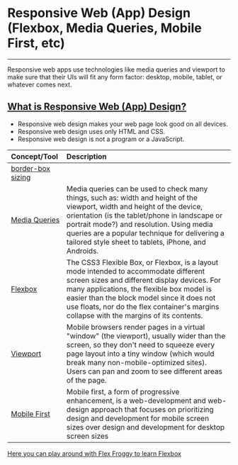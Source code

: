# Responsive Web \(App\) Design \(Flexbox, Media Queries, Mobile First, etc\)

---

Responsive web apps use technologies like media queries and viewport to make sure that their UIs will fit any form factor: desktop, mobile, tablet, or whatever comes next.

## [What is Responsive Web \(App\) Design?](https://developer.mozilla.org/en-US/Apps/Progressive/Responsive/responsive_design_building_blocks)

* Responsive web design makes your web page look good on all devices.
* Responsive web design uses only HTML and CSS.
* Responsive web design is not a program or a JavaScript.

| Concept/Tool | Description |
| :--- | :--- |
| [border-box sizing](https://css-tricks.com/inheriting-box-sizing-probably-slightly-better-best-practice/) |  |
| [Media Queries](https://css-tricks.com/snippets/css/media-queries-for-standard-devices/) | Media queries can be used to check many things, such as: width and height of the viewport, width and height of the device, orientation \(is the tablet/phone in landscape or portrait mode?\) and resolution. Using media queries are a popular technique for delivering a tailored style sheet to tablets, iPhone, and Androids. |
| [Flexbox](https://css-tricks.com/snippets/css/a-guide-to-flexbox/) | The CSS3 Flexible Box, or Flexbox, is a layout mode intended to accommodate different screen sizes and different display devices. For many applications, the flexible box model is easier than the block model since it does not use floats, nor do the flex container's margins collapse with the margins of its contents. |
| [Viewport](https://developer.mozilla.org/en-US/docs/Mozilla/Mobile/Viewport_meta_tag) | Mobile browsers render pages in a virtual "window" \(the viewport\), usually wider than the screen, so they don't need to squeeze every page layout into a tiny window \(which would break many non-mobile-optimized sites\). Users can pan and zoom to see different areas of the page. |
| [Mobile First](https://zurb.com/word/mobile-first) | Mobile first, a form of progressive enhancement, is a web-development and web-design approach that focuses on prioritizing design and development for mobile screen sizes over design and development for desktop screen sizes |



[Here you can play around with Flex Froggy to learn Flexbox](http://flexboxfroggy.com)

